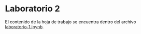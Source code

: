 # Laboratorio 2


El contenido de la hoja de trabajo se encuentra dentro del archivo [laboratorio-1.ipynb](laboratorio-2.ipynb). 
